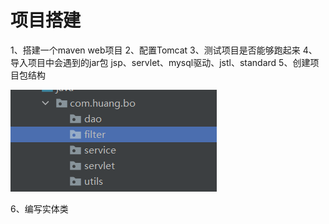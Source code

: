# 项目搭建
1、搭建一个maven web项目
2、配置Tomcat
3、测试项目是否能够跑起来
4、导入项目中会遇到的jar包
   jsp、servlet、mysql驱动、jstl、standard
5、创建项目包结构

![img.png](img.png)

6、编写实体类